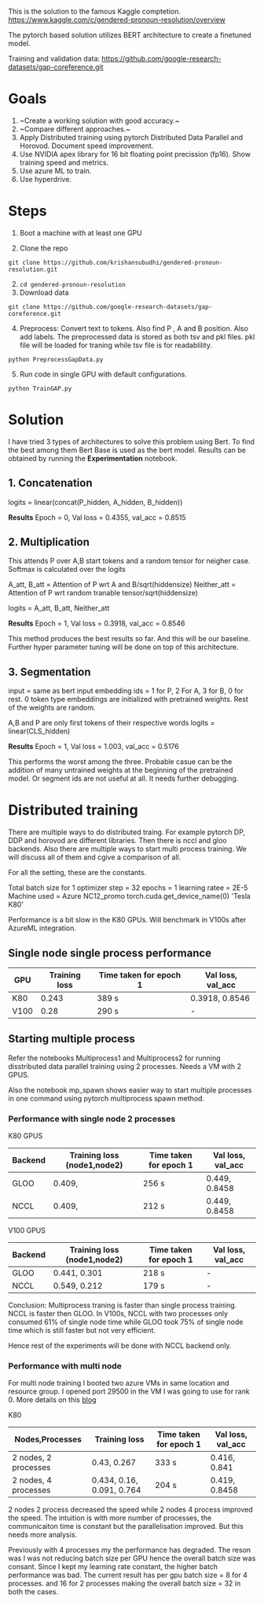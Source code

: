 This is the solution to the famous Kaggle comptetion.
https://www.kaggle.com/c/gendered-pronoun-resolution/overview

The pytorch based solution utilizes BERT architecture to create a finetuned model.

Training and validation data: https://github.com/google-research-datasets/gap-coreference.git

# Goals

1. ~Create a working solution with good accuracy.~
2. ~Compare different approaches.~
3. Apply Distributed training using pytorch Distributed Data Parallel and Horovod. Document speed improvement.
4. Use NVIDIA apex library for 16 bit floating point precission (fp16). Show training speed and metrics.
5. Use azure ML to train. 
6. Use hyperdrive.

# Steps

1. Boot a machine with at least one GPU

1. Clone the repo
```
git clone https://github.com/krishansubudhi/gendered-pronoun-resolution.git
```
2. `cd gendered-pronoun-resolution`
3. Download data

```
git clone https://github.com/google-research-datasets/gap-coreference.git
``` 

4. Preprocess: Convert text to tokens. Also find P , A and B position. Also add labels. The preprocessed data is stored as both tsv and pkl files. pkl file will be loaded for traning while tsv file is for readablility.

```
python PreprocessGapData.py
```

5. Run code in single GPU with default configurations.
```
python TrainGAP.py
```


# Solution

I have tried 3 types of architectures to solve this problem using Bert. To find the best among them Bert Base is used as the bert model.
Results can be obtained by running the **Experimentation** notebook.

## 1. Concatenation

logits = linear(concat(P_hidden, A_hidden, B_hidden))

**Results**
Epoch = 0, Val loss = 0.4355, val_acc = 0.8515 

## 2. Multiplication

This attends P over A,B start tokens and a random tensor for neigher case. Softmax is calculated over the logits

A_att, B_att = Attention of P wrt A and B/sqrt(hiddensize)
Neither_att = Attention of P wrt random tranable tensor/sqrt(hiddensize)

logits = A_att, B_att, Neither_att

**Results**
Epoch = 1, Val loss = 0.3918, val_acc = 0.8546

This method produces the best results so far. And this will be our baseline. 
Further hyper parameter tuning will be done on top of this architecture.

## 3. Segmentation

input = same as bert
input embedding ids = 1 for P, 2 For A, 3 for B, 0 for rest. 0 token type embeddings are initialized with pretrained weights. Rest of the weights are random.

A,B and P are only first tokens of their respective words
logits = linear(CLS_hidden)

**Results**
Epoch = 1, Val loss = 1.003, val_acc = 0.5176

This performs the worst among the three. Probable casue can be the addition of many untrained weights at the beginning of the pretrained model. Or segment ids are not useful at all. It needs further debugging.


#  Distributed training

There are multiple ways to do distributed traing. For example pytorch DP, DDP and horovod are different libraries. Then there is nccl and gloo backends. Also there are multiple ways to start multi process training. We will discuss all of them and cgive a comparison of all.

For all the setting, these are the constants.

Total batch size for 1 optimizer step = 32
epochs = 1
learning ratee = 2E-5
Machine used = Azure NC12_promo
torch.cuda.get_device_name(0)
'Tesla K80'

Performance is a bit slow in the K80 GPUs. Will benchmark in V100s after AzureML integration.

## Single node single process performance


GPU | Training loss |Time taken for epoch 1 |Val loss, val_acc |
--- | --- | --- | --- |
K80 | 0.243 | 389 s|0.3918, 0.8546 |
V100 | 0.28 | 290 s| - |

## Starting multiple process
Refer the notebooks Multiprocess1 and Multiprocess2 for running disstributed data parallel training using 2 processes. Needs a VM with 2 GPUS.

Also the notebook mp_spawn shows easier way to start multiple processes in one command using pytorch multiprocess spawn method.

### Performance with single node 2 processes

K80 GPUS

|Backend|Training loss (node1,node2) |Time taken for epoch 1 |Val loss, val_acc |
|--- | --- | --- | --- |
|GLOO| 0.409, | 256 s|0.449, 0.8458 |
|NCCL| 0.409, | 212 s |0.449, 0.8458 |

V100 GPUS

|Backend|Training loss (node1,node2) |Time taken for epoch 1 |Val loss, val_acc |
|--- | --- | --- | --- |
|GLOO| 0.441, 0.301 | 218 s| - |
|NCCL| 0.549, 0.212 | 179 s | - |

Conclusion: Multiprocess traning is faster than single process training. NCCL is faster then GLOO. In V100s, NCCL with two processes only consumed 61% of single node time while GLOO took 75% of single node time which is still faster but not very efficient.

Hence rest of the experiments will be done with NCCL backend only.

### Performance with multi node 

For multi node training I booted two azure VMs in same location and resource group. I opened port 29500 in the VM I was going to use for rank 0. More details on this [blog](https://krishansubudhi.github.io/deeplearning/2019/10/15/PyTorch-Distributed.html)

K80

|Nodes,Processes|Training loss |Time taken for epoch 1 |Val loss, val_acc |
|--- | --- | --- | --- |
|2 nodes, 2 processes| 0.43, 0.267 | 333 s |0.416, 0.841 |
|2 nodes, 4 processes| 0.434, 0.16, 0.091, 0.764 | 204 s | 0.419, 0.8458 |

2 nodes 2 process decreased the speed while 2 nodes 4 process improved the speed. The intuition is with more number of processes, the communicaiton time is constant but the parallelisation improved. But this needs more analysis.

Previously with 4 processes my the performance has degraded. The reson was I was not reducing batch size per GPU hence the overall batch size was consant. Since I kept my learning rate constant, the higher batch performance was bad. The current result has per gpu batch size = 8 for 4 processes. and 16 for 2 processes making the overall batch size = 32 in both the cases.
